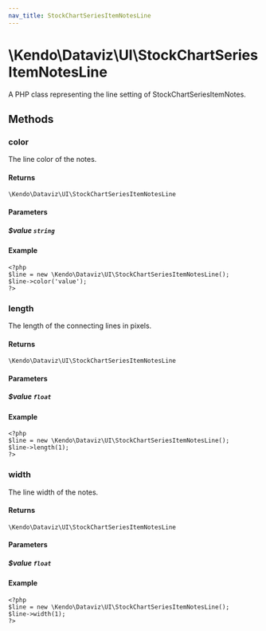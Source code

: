 ```yaml
---
nav_title: StockChartSeriesItemNotesLine
---
```


# \Kendo\Dataviz\UI\StockChartSeriesItemNotesLine

A PHP class representing the line setting of StockChartSeriesItemNotes.


## Methods

### color
The line color of the notes.

#### Returns
`\Kendo\Dataviz\UI\StockChartSeriesItemNotesLine`

#### Parameters

##### $value `string`



#### Example 
    <?php
    $line = new \Kendo\Dataviz\UI\StockChartSeriesItemNotesLine();
    $line->color('value');
    ?>

### length
The length of the connecting lines in pixels.

#### Returns
`\Kendo\Dataviz\UI\StockChartSeriesItemNotesLine`

#### Parameters

##### $value `float`



#### Example 
    <?php
    $line = new \Kendo\Dataviz\UI\StockChartSeriesItemNotesLine();
    $line->length(1);
    ?>

### width
The line width of the notes.

#### Returns
`\Kendo\Dataviz\UI\StockChartSeriesItemNotesLine`

#### Parameters

##### $value `float`



#### Example 
    <?php
    $line = new \Kendo\Dataviz\UI\StockChartSeriesItemNotesLine();
    $line->width(1);
    ?>

